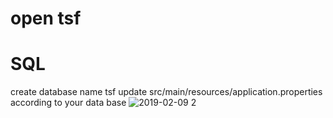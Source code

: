 # open tsf
# SQL
create database name tsf
update src/main/resources/application.properties according to your data base
![2019-02-09 2](https://user-images.githubusercontent.com/47002731/52518641-b9b4b600-2c73-11e9-8fb4-498d7ce9be7b.png)
